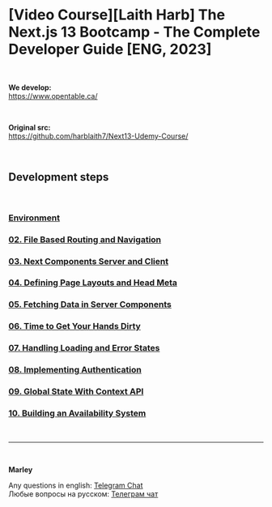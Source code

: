# [Video Course][Laith Harb] The Next.js 13 Bootcamp - The Complete Developer Guide [ENG, 2023]

<br/>

**We develop:**  
https://www.opentable.ca/

<br/>

**Original src:**  
https://github.com/harblaith7/Next13-Udemy-Course/

<br/>

## Development steps

<br/>

### [Environment](./docs/Environment.md)

### [02. File Based Routing and Navigation](./docs/Chapter02.md)

### [03. Next Components Server and Client](./docs/Chapter03.md)

### [04. Defining Page Layouts and Head Meta](./docs/Chapter04.md)

### [05. Fetching Data in Server Components](./docs/Chapter05.md)

### [06. Time to Get Your Hands Dirty](./docs/Chapter06.md)

### [07. Handling Loading and Error States](./docs/Chapter07.md)

### [08. Implementing Authentication](./docs/Chapter08.md)

### [09. Global State With Context API](./docs/Chapter09.md)

### [10. Building an Availability System](./docs/Chapter10.md)

<br/>

---

<br/>

**Marley**

Any questions in english: <a href="https://jsdev.org/chat/">Telegram Chat</a>  
Любые вопросы на русском: <a href="https://jsdev.ru/chat/">Телеграм чат</a>
